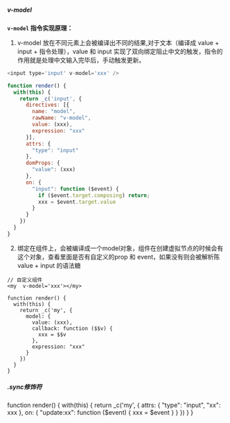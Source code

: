 ##### v-model
**`v-model` 指令实现原理：**
1. v-model 放在不同元素上会被编译出不同的结果,对于文本（编译成 value + input + 指令处理），value 和 input 实现了双向绑定阻止中文的触发，指令的作用就是处理中文输入完毕后，手动触发更新。

```js
<input type='input' v-model='xxx' />

function render() {
  with(this) {
    return _c('input', {
      directives: [{
        name: "model",
        rawName: "v-model",
        value: (xxx),
        expression: "xxx"
      }],
      attrs: {
        "type": "input"
      },
      domProps: {
        "value": (xxx)
      },
      on: {
        "input": function ($event) {
          if ($event.target.composing) return;
          xxx = $event.target.value
        }
      }
    })
  }
}
```
2. 绑定在组件上，会被编译成一个model对象，组件在创建虚拟节点的时候会有这个对象，查看里面是否有自定义的prop 和 event，如果没有则会被解析陈value + input 的语法糖
```
// 自定义组件
<my  v-model='xxx'></my>

function render() {
  with(this) {
    return _c('my', {
      model: {
        value: (xxx),
        callback: function ($$v) {
          xxx = $$v
        },
        expression: "xxx"
      }
    })
  }
}
```

##### .sync修饰符
<my type='input' :xx.sync='xxx'></my>

function render() {
  with(this) {
    return _c('my', {
      attrs: {
        "type": "input",
        "xx": xxx
      },
      on: {
        "update:xx": function ($event) {
          xxx = $event
        }
      }
    })
  }
}